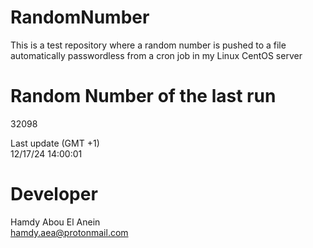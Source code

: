 # RandomNumber    
This is a test repository where a random number is pushed to a file automatically passwordless from a cron job in my Linux CentOS server    
# Random Number of the last run   
32098
      
Last update (GMT +1)    
12/17/24 14:00:01
# Developer    
Hamdy Abou El Anein   
hamdy.aea@protonmail.com
